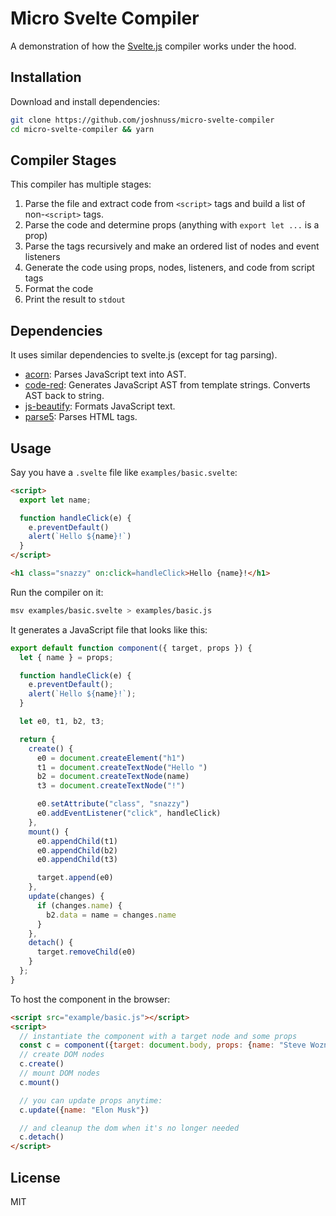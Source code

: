 # Micro Svelte Compiler

A demonstration of how the [Svelte.js](https://svelte.dev) compiler works under the hood.

## Installation

Download and install dependencies:

```bash
git clone https://github.com/joshnuss/micro-svelte-compiler
cd micro-svelte-compiler && yarn
```

## Compiler Stages

This compiler has multiple stages:

1. Parse the file and extract code from `<script>` tags and build a list of non-`<script>` tags.
2. Parse the code and determine props (anything with `export let ...` is a prop)
3. Parse the tags recursively and make an ordered list of nodes and event listeners
4. Generate the code using props, nodes, listeners, and code from script tags
5. Format the code
6. Print the result to `stdout`

## Dependencies

It uses similar dependencies to svelte.js (except for tag parsing).

- [acorn](https://www.npmjs.com/package/acorn): Parses JavaScript text into AST.
- [code-red](https://www.npmjs.com/package/code-red): Generates JavaScript AST from template strings. Converts AST back to string.
- [js-beautify](https://www.npmjs.com/package/js-beautify): Formats JavaScript text.
- [parse5](https://www.npmjs.com/package/parse5): Parses HTML tags.

## Usage

Say you have a `.svelte` file like `examples/basic.svelte`:

```html
<script>
  export let name;

  function handleClick(e) {
    e.preventDefault()
    alert(`Hello ${name}!`)
  }
</script>

<h1 class="snazzy" on:click=handleClick>Hello {name}!</h1>
```

Run the compiler on it:

```bash
msv examples/basic.svelte > examples/basic.js
```

It generates a JavaScript file that looks like this:

```js
export default function component({ target, props }) {
  let { name } = props;

  function handleClick(e) {
    e.preventDefault();
    alert(`Hello ${name}!`);
  }

  let e0, t1, b2, t3;

  return {
    create() {
      e0 = document.createElement("h1")
      t1 = document.createTextNode("Hello ")
      b2 = document.createTextNode(name)
      t3 = document.createTextNode("!")

      e0.setAttribute("class", "snazzy")
      e0.addEventListener("click", handleClick)
    },
    mount() {
      e0.appendChild(t1)
      e0.appendChild(b2)
      e0.appendChild(t3)

      target.append(e0)
    },
    update(changes) {
      if (changes.name) {
        b2.data = name = changes.name
      }
    },
    detach() {
      target.removeChild(e0)
    }
  };
}
```

To host the component in the browser:

```html
<script src="example/basic.js"></script>
<script>
  // instantiate the component with a target node and some props
  const c = component({target: document.body, props: {name: "Steve Wozniak"}})
  // create DOM nodes
  c.create()
  // mount DOM nodes
  c.mount()

  // you can update props anytime:
  c.update({name: "Elon Musk"})

  // and cleanup the dom when it's no longer needed
  c.detach()
</script>
```

## License

MIT

